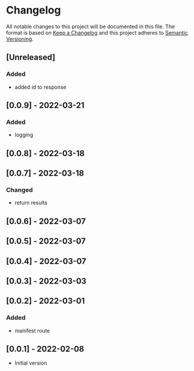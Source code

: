# Changelog

All notable changes to this project will be documented in this file.
The format is based on [Keep a Changelog](http://keepachangelog.com/en/1.0.0/)
and this project adheres to [Semantic Versioning](http://semver.org/spec/v2.0.0.html).

## [Unreleased]

### Added

- added id to response

## [0.0.9] - 2022-03-21
### Added

- logging

## [0.0.8] - 2022-03-18

## [0.0.7] - 2022-03-18

### Changed

- return results

## [0.0.6] - 2022-03-07

## [0.0.5] - 2022-03-07

## [0.0.4] - 2022-03-07

## [0.0.3] - 2022-03-03

## [0.0.2] - 2022-03-01

### Added

- manifest route

## [0.0.1] - 2022-02-08

- Initial version
